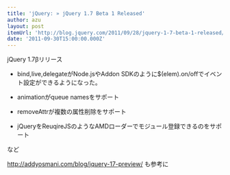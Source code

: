 ```yaml
---
title: 'jQuery: » jQuery 1.7 Beta 1 Released'
author: azu
layout: post
itemUrl: 'http://blog.jquery.com/2011/09/28/jquery-1-7-beta-1-released/'
date: '2011-09-30T15:00:00.000Z'
---
```

jQuery 1.7βリリース

* bind,live,delegateがNode.jsやAddon SDKのように$(elem).on/offでイベント設定ができるようになった。

* animationがqueue namesをサポート

* removeAttrが複数の属性削除をサポート

* jQueryをReuqireJSのようなAMDローダーでモジュール登録できるのをサポート

など



http://addyosmani.com/blog/jquery-17-preview/ も参考に
